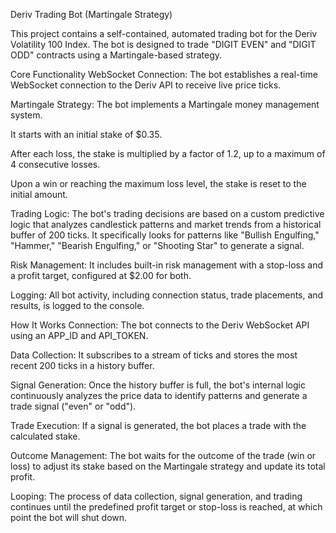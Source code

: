 
Deriv Trading Bot (Martingale Strategy)

This project contains a self-contained, automated trading bot for the Deriv Volatility 100 Index. The bot is designed to trade "DIGIT EVEN" and "DIGIT ODD" contracts using a Martingale-based strategy.

Core Functionality
WebSocket Connection: The bot establishes a real-time WebSocket connection to the Deriv API to receive live price ticks.

Martingale Strategy: The bot implements a Martingale money management system.

It starts with an initial stake of $0.35.

After each loss, the stake is multiplied by a factor of 1.2, up to a maximum of 4 consecutive losses.

Upon a win or reaching the maximum loss level, the stake is reset to the initial amount.

Trading Logic: The bot's trading decisions are based on a custom predictive logic that analyzes candlestick patterns and market trends from a historical buffer of 200 ticks. It specifically looks for patterns like "Bullish Engulfing," "Hammer," "Bearish Engulfing," or "Shooting Star" to generate a signal.

Risk Management: It includes built-in risk management with a stop-loss and a profit target, configured at $2.00 for both.

Logging: All bot activity, including connection status, trade placements, and results, is logged to the console.

How It Works
Connection: The bot connects to the Deriv WebSocket API using an APP_ID and API_TOKEN.

Data Collection: It subscribes to a stream of ticks and stores the most recent 200 ticks in a history buffer.

Signal Generation: Once the history buffer is full, the bot's internal logic continuously analyzes the price data to identify patterns and generate a trade signal ("even" or "odd").

Trade Execution: If a signal is generated, the bot places a trade with the calculated stake.

Outcome Management: The bot waits for the outcome of the trade (win or loss) to adjust its stake based on the Martingale strategy and update its total profit.

Looping: The process of data collection, signal generation, and trading continues until the predefined profit target or stop-loss is reached, at which point the bot will shut down.
